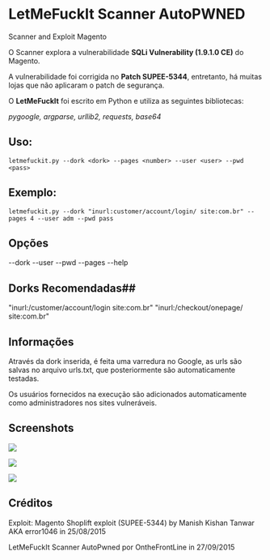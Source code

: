 # LetMeFuckIt Scanner AutoPWNED 
Scanner and Exploit Magento 

O Scanner explora a vulnerabilidade **SQLi Vulnerability (1.9.1.0 CE)** do Magento.

A vulnerabilidade foi corrigida no **Patch SUPEE-5344**, entretanto, há muitas lojas que não aplicaram o patch de segurança. 

O **LetMeFuckIt** foi escrito em Python e utiliza as seguintes bibliotecas:

*pygoogle, argparse, urllib2, requests, base64*

## Uso: ##
    letmefuckit.py --dork <dork> --pages <number> --user <user> --pwd <pass>

## Exemplo: ##
    letmefuckit.py --dork "inurl:customer/account/login/ site:com.br" --pages 4 --user adm --pwd pass

## Opções ##

--dork <dork>
--user <user>
--pwd <password>
--pages <number>
--help 

## Dorks Recomendadas##

"inurl:/customer/account/login site:com.br"
"inurl:/checkout/onepage/ site:com.br"

 
## Informações ##

Através da dork inserida, é feita uma varredura no Google, as urls são salvas no arquivo urls.txt, que posteriormente são automaticamente testadas.

Os usuários fornecidos na execução são adicionados automaticamente como administradores nos sites vulneráveis.

## Screenshots ##

![](http://i.imgur.com/6lJtrv1.jpg)

![](http://i.imgur.com/KuK3S95.png)

![](http://i.imgur.com/DSVEoSz.jpg)

## Créditos ##

Exploit: Magento Shoplift exploit (SUPEE-5344) by Manish Kishan Tanwar AKA error1046 in 25/08/2015
 
LetMeFuckIt Scanner AutoPwned por OntheFrontLine in 27/09/2015